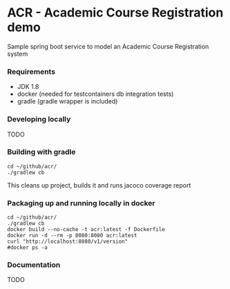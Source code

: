 # ACR - Academic Course Registration demo

Sample spring boot service to model an Academic Course Registration system


### Requirements
* JDK 1.8
* docker (needed for testcontainers db integration tests)
* gradle (gradle wrapper is included)

### Developing locally

TODO


### Building with gradle

```
cd ~/github/acr/
./gradlew cb
```
This cleans up project, builds it and runs jacoco coverage report

### Packaging up and running locally in docker

```
cd ~/github/acr/
./gradlew cb
docker build --no-cache -t acr:latest -f Dockerfile
docker run -d --rm -p 8080:8080 acr:latest
curl "http://localhost:8080/v1/version"
#docker ps -a
```

### Documentation

TODO